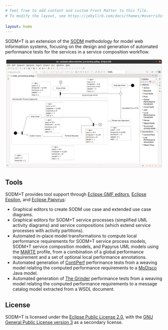 ```yaml
---
# Feel free to add content and custom Front Matter to this file.
# To modify the layout, see https://jekyllrb.com/docs/themes/#overriding-theme-defaults

layout: home
---
```


SODM+T is an extension of the [SODM](doi.org/10.1007/978-3-540-30480-7_6) methodology for model web information systems, focusing on the design and generation of automated performance tests for the services in a service composition workflow.

![Screenshot of a SODM+T service process diagram](assets/images/sodmt-spdiag.png)

## Tools

SODM+T provides tool support through [Eclipse GMF editors](https://www.eclipse.org/modeling/gmp/), [Eclipse Epsilon](https://www.eclipse.org/epsilon/), and [Eclipse Papyrus](https://www.eclipse.org/papyrus/):

* Graphical editors to create SODM use case and extended use case diagrams.
* Graphical editors for SODM+T service processes (simplified UML activity diagrams) and service compositions (which extend service processes with activity partitions).
* Automated in-place model transformations to compute local performance requirements for SODM+T service process models, SODM+T service composition models, and Papyrus UML models using the [MARTE](https://www.eclipse.org/papyrus/components/marte/) profile, from a combination of a global performance requirement and a set of optional local performance annotations.
* Automated generation of [ContiPerf]() performance tests from a weaving model relating the computed performance requirements to a [MoDisco](https://www.eclipse.org/MoDisco/) Java model.
* Automated generation of [The Grinder](http://grinder.sourceforge.net/) performance tests from a weaving model relating the computed performance requirements to a message catalog model extracted from a WSDL document.

## License

SODM+T is licensed under the [Eclipse Public License 2.0](https://www.eclipse.org/legal/epl-2.0/), with the [GNU General Public License version 3](https://www.gnu.org/licenses/gpl-3.0.html) as a secondary license.